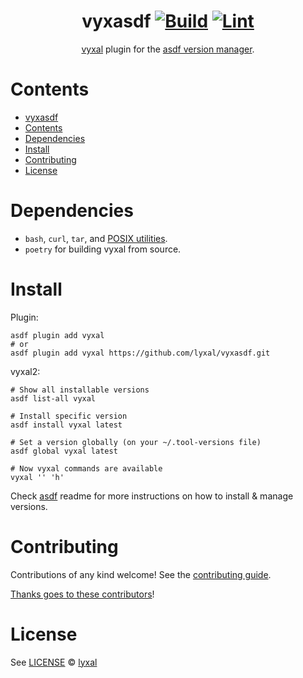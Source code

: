 <div align="center">

# vyxasdf [![Build](https://github.com/lyxal/vyxasdf/actions/workflows/build.yml/badge.svg)](https://github.com/lyxal/vyxasdf/actions/workflows/build.yml) [![Lint](https://github.com/lyxal/vyxasdf/actions/workflows/lint.yml/badge.svg)](https://github.com/lyxal/vyxasdf/actions/workflows/lint.yml)

[vyxal](https://github.com/vyxal/vyxal) plugin for the [asdf version manager](https://asdf-vm.com).

</div>

# Contents

- [vyxasdf  ](#vyxasdf--)
- [Contents](#contents)
- [Dependencies](#dependencies)
- [Install](#install)
- [Contributing](#contributing)
- [License](#license)

# Dependencies

- `bash`, `curl`, `tar`, and [POSIX utilities](https://pubs.opengroup.org/onlinepubs/9699919799/idx/utilities.html).
- `poetry` for building vyxal from source.


# Install

Plugin:

```shell
asdf plugin add vyxal
# or
asdf plugin add vyxal https://github.com/lyxal/vyxasdf.git
```

vyxal2:

```shell
# Show all installable versions
asdf list-all vyxal

# Install specific version
asdf install vyxal latest

# Set a version globally (on your ~/.tool-versions file)
asdf global vyxal latest

# Now vyxal commands are available
vyxal '' 'h'
```

Check [asdf](https://github.com/asdf-vm/asdf) readme for more instructions on how to
install & manage versions.

# Contributing

Contributions of any kind welcome! See the [contributing guide](contributing.md).

[Thanks goes to these contributors](https://github.com/lyxal/asdf-vyxal2/graphs/contributors)!

# License

See [LICENSE](LICENSE) © [lyxal](https://github.com/lyxal/)